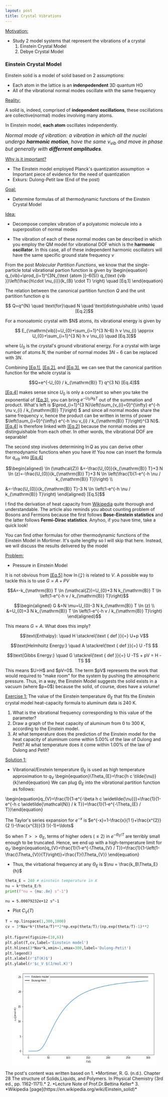 ```yaml
---
layout: post
title: Crystal Vibrations
---
```


<u> Motivation: </u>
* Study 2 model systems that represent the vibrations of a crystal
    1. Einstein Crystal Model
    2. Debye Crystal Model

### Einstein Crystal Model
Einstein solid is a model of solid based on 2 assumptions:
* Each atom in the lattice is an **indenpedendent** 3D quantum HO
* All of the vibrational normal modes oscillate with the same frequency

<u>Reality:</u>

A solid is, indeed, comprised of **independent oscillations**, these oscillations are collective(normal) modes involving many atoms. 

In Einstein model, **each atom** oscillates independently.

<font size="3px"> <em>Normal mode of vibration: a vibration in which all the nuclei undergo <b>harmonic motion</b>, have the same $\nu_{vib}$ and move in phase but generally with <b>differrent amplitudes</b>. </em> </font> 



<u>Why is it important?</u>
* The Einstein model employed Planck's quantization assumption -> Important piece of evidence for the need of quantization
* Exkurs: Dulong-Petit law (End of the post)



<u>Goal:</u>
* Determine formulas of all thermodynamic functions of the Einstein Crystal Model

<u>Idea:</u>
* Decompose complex vibration of a polyatomic molecule into a superposition of normal modes

* The vibration of each of these normal modes can be described in which you employ the QM model for vibrational DOF which is the **harmonic oscillator**. In this case, all of these independent harmonic oscillators will have the same specific ground state frequency $\nu$

From the post *Molecular Partition Functions*, we know that the single-particle total vibrational partion function is given by 
<a name="abcde">
  \begin{equation}
  q_{vib}=\prod_{i=1}^{3N_{\text {atom }}-6(5)} q_{\text {vib }}\left(\frac{h\cdot \nu_{i}}{k_{B} \cdot T} \right) \quad [Eq.1]
  \end{equation}
</a>

The relation between the canonical partition function $Q$ and the unit partition function $q$ is
<p align="center">
  <a name="cde">
  $$ Q=q^{N} \quad \text{for}\quad N \quad \text{distinguishable units} \quad [Eq.2]$$
  </a>  
</p>
For a monoatomic crystal with $N$ atoms, its vibrational energy is given by
<p align="center">
  <a name="eq3">
  $$ E_{\mathrm{vib}}=U_{0}+\sum_{i=1}^{3 N-6} h v \nu_{i} \approx U_{0}+\sum_{i=1}^{3 N} h v \nu_{i} \quad [Eq.3]$$
    </a>
</p>

where $U_{0}$ is the crystal's ground vibrational energy. For a crystal with large number of atoms $N$, the number of normal modes $3N-6$ can be replaced with $3N$.

Combining [[Eq.1]](#abcde), [[Eq.2]](#cde), and [[Eq.3]](#eq3), we can see that the canonical partition function for the whole crystal is
<p align="center">
  <a name="eq4">
  $$Q=e^{-U_{0} / k_{\mathrm{B}} T} q^{3 N} [Eq.4]$$
   </a>
</p>

[[Eq.4]](#eq4) makes sense since $U_{0}$ is only a constant so when you take the exponential of [[Eq.3]](#eq3), you can bring $e^{-U_{0} / k_{\mathrm{B}} T}$ out of the summation and product. What's left is $\prod_{i=1}^{3 N}\left(\sum_{v_{i}=0}^{\infty} e^{-h \nu v_{i} / k_{\mathrm{B}} T}\right) $ and since all normal modes share the same frequency $\nu$, hence the product can be written in terms of power $\left(\sum_{i=0}^{\infty} e^{-h \nu v_{i} / k_{\mathrm{B}} T}\right)^{3 N}$. [[Eq.4]](#eq4) is therefore linked with [[Eq.2]](#cde) because the normal modes are distinguishable from each other. In other words, the vibrational DOF are separable!

The second step involves determining $\ln Q$ as you can derive other thermodynamic functions when you have it! You now can insert the formula for $q_{vib}$ into 
[[Eq.4]](#eq4)
<p align="center">
  <a name="eq5">
  $$\begin{aligned} \ln (\mathcal{Z}) &=-\frac{U_{0}}{k_{\mathrm{B}} T}+3 N \ln (z)=-\frac{U_{0}}{k_{\mathrm{B}} T}+3 N \ln \left(\frac{1}{1-e^{-h \nu / k_{\mathrm{B}} T}}\right) \\

&=-\frac{U_{0}}{k_{\mathrm{B}} T}-3 N \ln \left(1-e^{-h \nu / k_{\mathrm{B}} T}\right) \end{aligned} [Eq.5]$$
  </a>
</p>

I find the derivation of heat capacity from [Wikipedia](https://en.wikipedia.org/wiki/Einstein_solid) quite thorough and understandable. The article also reminds you about counting problem of Bosons and Fermions because the first follows **Bose-Einstein statistics** and the latter follows **Fermi-Dirac statistics**. Anyhoo, if you have time, take a quick look!

You can find other formulas for other thermodynamic functions of the Einstein Model in Mortimer. It's quite lengthy so I will skip that here. Instead, we will discuss the results delivered by the model

<u>Problem:</u>
* Pressure in Einstein Model

It is not obvious from [[Eq.5]](#eq5) how $\ln (\mathcal{Z})$ is related to $V$. A possible way to tackle this is to use $G=A+P V$
<p align="center">
  $$A=-k_{\mathrm{B}} T \ln (\mathcal{Z})=U_{0}+3 N k_{\mathrm{B}} T \ln \left(1-e^{-h v / k_{\mathrm{B}} T}\right)$$
</p>
<p align="center">
  $$\begin{aligned}
G &=N \mu=U_{0}-3 N k_{\mathrm{B}} T \ln (z) \\
&=U_{0}+3 N k_{\mathrm{B}} T \ln \left(1-e^{-h v / k_{\mathrm{B}} T}\right)
\end{aligned}$$
</p>

This means $G=A$. What does this imply?
<p align="center">
  $$\text{Enthalpy}: \quad H \stackrel{\text { def }}{=} U+p V$$
</p>
<p align="center">
  $$\text{Helmholtz Energy:} \quad A \stackrel{\text { def }}{=} U -TS $$
</p>
<p align="center">
  $$\text{Gibbs Energy:} \quad G \stackrel{\text { def }}{=} U -TS + pV = H -TS $$
</p>
This means $U=H$ and $pV=0$. The term $pV$ represents the work that would required to "make room" for the system by pushing the atmospheric pressure. Thus, in a way, the Einstein Model suggests the solid exists in a vacuum (where $p=0$) because the solid, of course, does have a volume!

<u>Exercise 1:</u>
The value of the Einstein temperature $\Theta_E$ that fits the Einstein crystal model heat-capacity formula to aluminum data is 240 K.

1. What is the vibrational frequency corresponding to this value of the parameter?
2. Draw a graph of the heat capacity of aluminum from 0 to 300 K, according to the Einstein model.
3. At what temperature does the prediction of the Einstein model for the heat capacity of aluminum come within 5.00% of the law of Dulong and Petit? At what temperature does it come within 1.00% of the law of Dulong and Petit?

<u>Solution 1:</u>
* Vibrational/Einstein temperature  $\Theta_E$ is used as high temperature approximation to $q_{V}$
\begin{equation}\Theta_{E}=\frac{h c \tilde{\nu}}{k}\end{equation}
We can plug $\Theta_E$ into the vibrational partition function as follows:

\begin{equation}q_{V}=\frac{1}{1-e^{-\beta h c \widetilde{\nu}}}=\frac{1}{1-e^{-h c \widetilde{\mathcal{N}} / k T}}=\frac{1}{1-e^{-\Theta_{E} / T}}\end{equation}

The Taylor's series expansion for $e^{-x}$ is $e^{-x}=1-\frac{x}{1 !}+\frac{x^{2}}{2 !}-\frac{x^{3}}{3 !}(-1)+\ldots$

So when $T>>\Theta_{E}$, terms of higher oders ($\leq 2$) in $e^{-\Theta_{E} / T}$ are terribly small enough to be truncated. Hence, we end up with a high-temperature limit for $q_{V}$
\begin{equation}q_{V}=\frac{1}{1-e^{-\Theta_{V} / T}}=\frac{1}{1-\left(1-\frac{\Theta_{V}}{T}\right)}=\frac{T}{\Theta_{V}} \end{equation}

* Thus, the virbational frequency at any $\Theta_E$ is $\nu = \frac{k_B\Theta_E}{h}$

```python
theta_E = 240 # einstein temperature in K
nu = k*theta_E/h
print(f"nu = {nu:.8e} s^-1")

```

    nu = 5.00079232e+12 s^-1
    
* Plot $C_{V}(T)$

```python
T = np.linspace(1,300,1000)
cv = 3*Nav*k*(theta/T)**2*np.exp(theta/T)/(np.exp(theta/T)-1)**2

plt.figure(figsize=(10,6))
plt.plot(T,cv,label='Einstein model')
plt.hlines(3*Nav*k,xmin=1,xmax=300,label='Dulong-Petit')
plt.legend()
plt.xlabel(r'$T(K)$')
plt.ylabel(r'$c_V $(J/mol.K)')

```

<!---![](../images/output_5_1.png)-->
<p align="center">
  <img width="460" height="300" src="./images/output_5_1.png"/>
</p>
The post's content was written based on 
1. *Mortimer, R. G. (n.d.). Chapter 28 The structure of Solids,Liquids, and Polymers. In Physical Chemistry (3rd ed., pp. 1162-1171).*
2. *Lecture Note of Prof.Dr.Bettina Keller*
3. *Wikipedia [page](https://en.wikipedia.org/wiki/Einstein_solid)*

